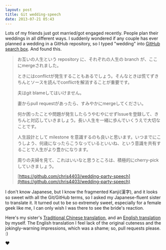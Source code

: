 ```yaml
---
layout: post
title: Git wedding-speech
date: 2013-07-21 05:43
---
```


Lots of my friends just got married/got engaged recently. People plan their weddings in all different ways. I suddenly wondered if any couple has ever planned a wedding in a GitHub repository, so I typed "wedding" into [GitHub search box](https://github.com/blog/1381-a-whole-new-code-search). And found this.

> お互いの人生という repository に、それぞれの人生の branch が、ここにmergeされました。
> 
> ときにはconflictが発生することもあるでしょう。そんなときは慌てずきちんとソースを読んでconflictを解消することが重要です。
> 
> 夫はgit blameしてはいけません。
> 
> 妻からpull requestがあったら、すみやかにmergeしてください。
> 
> 何か困ったことや問題が発生したらうやむやにせずIssueを登録して、きちんと対応していきましょう。長い人生を一緒に歩んでいくうえで大切なことです。
> 
> 人生設計として milestone を意識するのも良いと思います。いつまでにこうしよう、何歳になったらこうなっているといいね、という意識を共有することで人生がより豊かになります。
> 
> 周りの夫婦を見て、これはいいなと思うところは、積極的にcherry-pickしていきましょう。
> 
> [https://github.com/chris4403/wedding-party-speech](https://github.com/chris4403/wedding-party-speech)

I don't know Japanese, but I know the fragmented Kanji(漢字), and it looks so sweet with all the Git/GitHub terms, so I asked my Japanese-fluent sister to translate it. It turned out to be so extremely sweet, especially for a female geek like me, I can only wish I was there to see the bride's reaction.

Here's my sister's [Traditional Chinese translation](https://github.com/muan/wedding-party-speech/blob/master/speech-zh-tw.md), and an [English translation](https://github.com/muan/wedding-party-speech/blob/master/speech-en.md) by myself. The English translation I feel lack of the original cuteness and the jokingly-warning impressions, which was a shame; so, pull requests please. :)

&hearts;